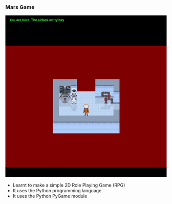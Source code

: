 ### Mars Game

<img src="/FirstLook.gif"/>

- Learnt to make a simple 2D Role Playing Game (RPG)
- It uses the Python programming language
- It uses the Python PyGame module